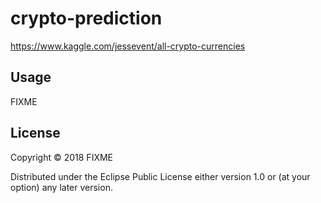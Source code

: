 # crypto-prediction

https://www.kaggle.com/jessevent/all-crypto-currencies

## Usage

FIXME

## License

Copyright © 2018 FIXME

Distributed under the Eclipse Public License either version 1.0 or (at
your option) any later version.
